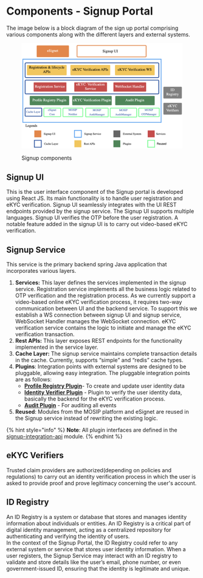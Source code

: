 # Components - Signup Portal

The image below is a block diagram of the sign up portal comprising various components along with the different layers and external systems.

<figure><img src="../../.gitbook/assets/signup_components.png" alt=""><figcaption><p>Signup components</p></figcaption></figure>

## **Signup UI**

This is the user interface component of the Signup portal is developed using React JS. Its main functionality is to handle user registration and eKYC verification. Signup UI seamlessly integrates with the UI REST endpoints provided by the signup service. The Signup UI supports multiple languages. Signup UI verifies the OTP before the user registration. A notable feature added in the signup UI is to carry out video-based eKYC verification.

## Signup Service

This service is the primary backend spring Java application that incorporates various layers.

1. **Services:** This layer defines the services implemented in the signup service. Registration service implements all the business logic related to OTP verification and the registration process. As we currently support a video-based online eKYC verification process, it requires two-way communication between UI and the backend service. To support this we establish a WS connection between signup UI and signup service, WebSocket Handler manages the WebSocket connection. eKYC verification service contains the logic to initiate and manage the eKYC verification transaction.
2. **Rest APIs:** This layer exposes REST endpoints for the functionality implemented in the service layer.
3. **Cache Layer:** The signup service maintains complete transaction details in the cache. Currently, supports “simple” and “redis” cache types.
4. **Plugins**: Integration points with external systems are designed to be pluggable, allowing easy integration. The pluggable integration points are as follows:
   * [**Profile Registry Plugin**](integration-guide-signup-portal/profile-registry-plugin.md)- To create and update user identity data
   * [**Identity Verifier Plugin**](integration-guide-signup-portal/identity-verifier-plugin.md) - Plugin to verify the user identity data, basically the backend for the eKYC verification process.
   * [**Audit Plugin**](../../esignet-authentication/develop/integration/audit.md) - For auditing all events
5. **Reused**: Modules from the MOSIP platform and eSignet are reused in the Signup service instead of rewriting the existing logic.

{% hint style="info" %}
**Note**: All plugin interfaces are defined in the [signup-integration-api](https://github.com/mosip/esignet-signup/tree/master/signup-integration-api) module.
{% endhint %}

## eKYC Verifiers

Trusted claim providers are authorized(depending on policies and regulations) to carry out an identity verification process in which the user is asked to provide proof and prove legitimacy concerning the user's account.

## ID Registry

An ID Registry is a system or database that stores and manages identity information about individuals or entities. An ID Registry is a critical part of digital identity management, acting as a centralized repository for authenticating and verifying the identity of users.\
In the context of the Signup Portal, the ID Registry could refer to any external system or service that stores user identity information. When a user registers, the Signup Service may interact with an ID registry to validate and store details like the user’s email, phone number, or even government-issued ID, ensuring that the identity is legitimate and unique.
